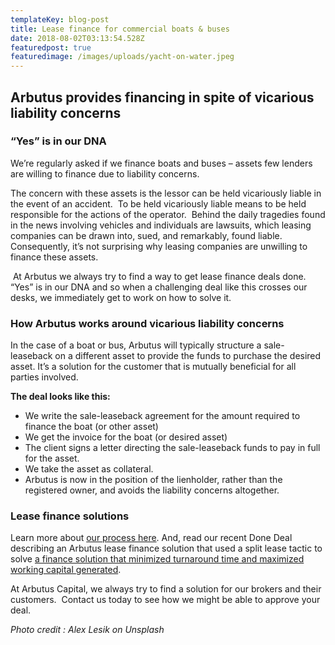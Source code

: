 ```yaml
---
templateKey: blog-post
title: Lease finance for commercial boats & buses
date: 2018-08-02T03:13:54.528Z
featuredpost: true
featuredimage: /images/uploads/yacht-on-water.jpeg
---
```

## Arbutus provides financing in spite of vicarious liability concerns

### **“Yes” is in our DNA**

We’re regularly asked if we finance boats and buses – assets few lenders are willing to finance due to liability concerns.

The concern with these assets is the lessor can be held vicariously liable in the event of an accident.  To be held vicariously liable means to be held responsible for the actions of the operator.  Behind the daily tragedies found in the news involving vehicles and individuals are lawsuits, which leasing companies can be drawn into, sued, and remarkably, found liable.  Consequently, it’s not surprising why leasing companies are unwilling to finance these assets.

 At Arbutus we always try to find a way to get lease finance deals done. “Yes” is in our DNA and so when a challenging deal like this crosses our desks, we immediately get to work on how to solve it.

### **How Arbutus works around vicarious liability concerns**

In the case of a boat or bus, Arbutus will typically structure a sale-leaseback on a different asset to provide the funds to purchase the desired asset. It’s a solution for the customer that is mutually beneficial for all parties involved.

**The deal looks like this:**

* We write the sale-leaseback agreement for the amount required to finance the boat (or other asset)
* We get the invoice for the boat (or desired asset)
* The client signs a letter directing the sale-leaseback funds to pay in full for the asset.
* We take the asset as collateral. 
* Arbutus is now in the position of the lienholder, rather than the registered owner, and avoids the liability concerns altogether. 

### **Lease finance solutions**

Learn more about [our process here](https://arbutuscapital.com/steps-benefits). And, read our recent Done Deal describing an Arbutus lease finance solution that used a split lease tactic to solve [a finance solution that minimized turnaround time and maximized working capital generated](https://arbutuscapital.com/blog/done-deal-quick-finance-solution-supplier-oil-gas-industry).

At Arbutus Capital, we always try to find a solution for our brokers and their customers.  Contact us today to see how we might be able to approve your deal.

*Photo credit : Alex Lesik on Unsplash*